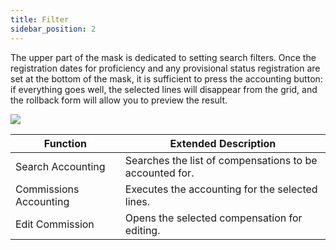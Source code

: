 ```yaml
---
title: Filter
sidebar_position: 2
---
```


The upper part of the mask is dedicated to setting search filters. Once the registration dates for proficiency and any provisional status registration are set at the bottom of the mask, it is sufficient to press the accounting button: if everything goes well, the selected lines will disappear from the grid, and the rollback form will allow you to preview the result.

![](/img/it-it/finance-area/professional-men/accounting/compensation-accounting/filter/image01.png)



| Function | Extended Description |
| --- | --- |
| Search Accounting | Searches the list of compensations to be accounted for. |
| Commissions Accounting | Executes the accounting for the selected lines. |
| Edit Commission | Opens the selected compensation for editing. |
